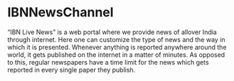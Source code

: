 # IBNNewsChannel
“IBN Live News” is a web portal where we provide news of allover India through
internet. Here one can customize the type of news and the way in which it is presented.
Whenever anything is reported anywhere around the world, it gets published on the
internet in a matter of minutes. As opposed to this, regular newspapers have a time
limit for the news which gets reported in every single paper they publish.
